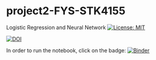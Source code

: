 # project2-FYS-STK4155
Logistic Regression and Neural Network
[![License: MIT](https://img.shields.io/badge/License-MIT-yellow.svg)](https://opensource.org/licenses/MIT)

[![DOI](https://zenodo.org/badge/154822767.svg)](https://zenodo.org/badge/latestdoi/154822767)

In order to run the notebook, click on the badge:
[![Binder](https://mybinder.org/badge_logo.svg)](https://mybinder.org/v2/gh/anacost/project2-FYS-STK4155/master)
